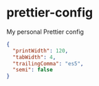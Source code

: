 # prettier-config

My personal Prettier config

```json
{
  "printWidth": 120,
  "tabWidth": 4,
  "trailingComma": "es5",
  "semi": false
}
```
